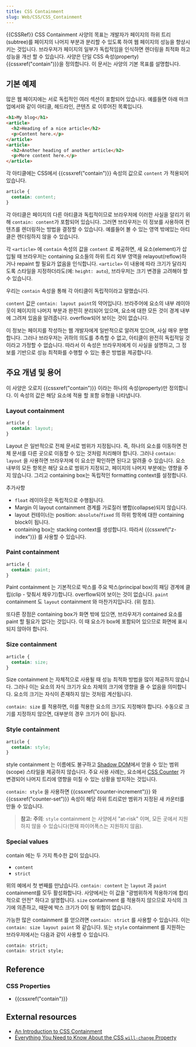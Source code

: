 ```yaml
---
title: CSS Containment
slug: Web/CSS/CSS_Containment
---
```

{{CSSRef}}
CSS Containment 사양의 목표는 개발자가 페이지의 하위 트리(subtree)를 페이지의 나머지 부분과 분리할 수 있도록 하여 웹 페이지의 성능을 향상시키는 것입니다. 브라우저가 페이지의 일부가 독립적임을 인식하면 렌더링을 최적화 하고 성능을 개선 할 수 있습니다. 사양은 단일 CSS 속성(property) {{cssxref("contain")}}을 정의합니다. 이 문서는 사양의 기본 목표를 설명합니다.

## 기본 예제

많은 웹 페이지에는 서로 독립적인 여러 섹션이 포함되어 있습니다. 예를들면 아래 마크업에서와 같이 아티클, 헤드라인, 콘텐츠 로 이루어진 목록입니다.

```html
<h1>My blog</h1>
<article>
  <h2>Heading of a nice article</h2>
  <p>Content here.</p>
</article>
<article>
  <h2>Another heading of another article</h2>
  <p>More content here.</p>
</article>
```

각 아티클에는 CSS에서 {{cssxref("contain")}} 속성의 값으로 `content` 가 적용되어 있습니다.

```css
article {
  contain: content;
}
```

각 아티클은 페이지의 다른 아티클과 독립적이므로 브라우저에 이러한 사실을 알리기 위해 `contain: content`가 포함되어 있습니다. 그러면 브라우저는 이 정보를 사용하여 컨텐츠를 렌더링하는 방법을 결정할 수 있습니다. 예를들어 볼 수 있는 영역 밖에있는 아티클은 렌더링하지 않을 수 있습니다.

각 `<article>` 에 `contain` 속성의 값을 `content` 로 제공하면, 새 요소(element)가 삽입될 때 브라우저는 containing 요소들의 하위 트리 외부 영역을 relayout(reflow)하거나 repaint 할 필요가 없음을 인식합니다. `<article>` 이 내용에 따라 크기가 달라지도록 스타일을 지정하더라도(예: `height: auto`), 브라우저는 크기 변경을 고려해야 할 수 있습니다.

우리는 `contain` 속성을 통해 각 아티클이 독립적이라고 말했습니다.

`content` 값은 `contain: layout paint`의 약어입니다. 브라주어에 요소의 내부 레이아웃이 페이지의 나머지 부분과 완전히 분리되어 있으며, 요소에 대한 모든 것이 경계 내부에 그려져 있음을 알려줍니다. overflow되어 보이는 것이 없습니다.

이 정보는 페이지를 작성하는 웹 개발자에게 일반적으로 알려져 있으며, 사실 매우 분명합니다. 그러나 브라우저는 귀하의 의도를 추측할 수 없고, 아티클이 완전히 독립적일 것이라고 가정할 수 없습니다. 따라서 이 속성은 브라우저에게 이 사실을 설명하고, 그 정보를 기반으로 성능 최적화를 수행할 수 있는 좋은 방법을 제공합니다.

## 주요 개념 및 용어

이 사양은 오로지 {{cssxref("contain")}} 이라는 하나의 속성(property)만 정의합니다. 이 속성의 값은 해당 요소에 적용 할 포함 유형을 나타냅니다.

### Layout containment

```css
article {
  contain: layout;
}
```

Layout 은 일반적으로 전체 문서로 범위가 지정됩니다. 즉, 하나의 요소를 이동하면 전체 문서를 다른 곳으로 이동할 수 있는 것처럼 처리해야 합니다. 그러나 `contain: layout` 을 사용하면 브라우저에 이 요소만 확인하면 된다고 알려줄 수 있습니다. 요소 내부의 모든 항목은 해당 요소로 범위가 지정되고, 페이지의 나머지 부분에는 영향을 주지 않습니다. 그리고 containing box는 독립적인 formatting context를 설정합니다.

추가사항

- `float` 레이아웃은 독립적으로 수행됩니다.
- Margin 이 layout containment 경계를 가로질러 병합(collapse)되지 않습니다.
- layout 컨테이너는 position: `absolute`/`fixed` 의 하위 항목에 대한 containing block이 됩니다.
- containing box는 stacking context를 생성합니다. 따라서 {{cssxref("z-index")}} 를 사용할 수 있습니다.

### Paint containment

```css
article {
  contain: paint;
}
```

Paint containment 는 기본적으로 박스를 주요 박스(principal box)의 패딩 경계에 클립(clip - 맞춰서 채우기)합니다. overflow되어 보이는 것이 없습니다. `paint` containment 도 `layout` containment 와 마찬가지입니다. (위 참조).

또다른 장점은 containing box가 화면 밖에 있으면, 브라우저가 contained 요소를 paint 할 필요가 없다는 것입니다. 이 때 요소가 box에 포함되어 있으므로 화면에 표시되지 않아야 합니다.

### Size containment

```css
article {
  contain: size;
}
```

Size containment 는 자체적으로 사용될 때 성능 최적화 방법을 많이 제공하지 않습니다. 그러나 이는 요소의 자식 크기가 요소 자체의 크기에 영향을 줄 수 없음을 의미합니다. 요소의 크기는 자식이 존재하지 않는 것처럼 계산됩니다.

`contain: size` 를 적용하면, 이를 적용한 요소의 크기도 지정해야 합니다. 수동으로 크기를 지정하지 않으면, 대부분의 경우 크기가 0이 됩니다.

### Style containment

```css
article {
  contain: style;
}
```

style containment 는 이름에도 불구하고 [Shadow DOM](/ko/docs/Web/Web_Components/Using_shadow_DOM)에서 얻을 수 있는 범위(scope) 스타일을 제공하지 않습니다. 주요 사용 사례는, 요소에서 [CSS Counter](/ko/docs/Web/CSS/CSS_Lists_and_Counters/Using_CSS_counters) 가 변경되어 나머지 트리에 영향을 미칠 수 있는 상황을 방지하는 것입니다.

`contain: style` 을 사용하면 {{cssxref("counter-increment")}} 와 {{cssxref("counter-set")}} 속성이 해당 하위 트리로만 범위가 지정된 새 카운터를 만들 수 있습니다.

> **참고:** **주의**: `style` containment 는 사양에서 "at-risk" 이며, 모든 곳에서 지원하지 않을 수 있습니다(현재 파이어폭스는 지원하지 않음).

### Special values

contain 에는 두 가지 특수한 값이 있습니다.

- `content`
- `strict`

위의 예에서 첫 번째를 만났습니다. `contain: content` 는 `layout` 과 `paint` containment를 모두 활성화합니다. 사양에서는 이 값을 "광범위하게 적용하기에 합리적으로 안전" 하다고 설명합니다. `size` containment 를 적용하지 않으므로 자식의 크기에 의존하고, 때문에 박스 크기가 0이 될 위험이 없습니다.

가능한 많은 containment 를 얻으려면 `contain: strict` 를 사용할 수 있습니다. 이는 `contain: size layout paint` 와 같습니다. 또는 `style` containment 를 지원하는 브라우저에서는 다음과 같이 사용할 수 있습니다.

```css
contain: strict;
contain: strict style;
```

## Reference

### CSS Properties

- {{cssxref("contain")}}

## External resources

- [An Introduction to CSS Containment](https://blogs.igalia.com/mrego/2019/01/11/an-introduction-to-css-containment/)
- [Everything You Need to Know About the CSS `will-change` Property](https://dev.opera.com/articles/css-will-change-property)
